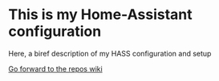 # This is my Home-Assistant configuration

Here, a biref description of my HASS configuration and setup

[ Go forward to the repos wiki ]( https://github.com/michaelhenningersrb/home-assistant-config/wiki )
